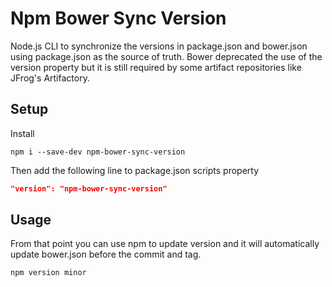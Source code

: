 # Npm Bower Sync Version

Node.js CLI to synchronize the versions in package.json and bower.json using package.json as the source of truth. Bower deprecated the use of the version property but it is still required by some artifact repositories like JFrog's Artifactory.

## Setup

Install

```shell
npm i --save-dev npm-bower-sync-version
```

Then add the following line to package.json scripts property

```json
"version": "npm-bower-sync-version"
```

## Usage

From that point you can use npm to update version and it will automatically update bower.json before the commit and tag.

```shell
npm version minor
```
